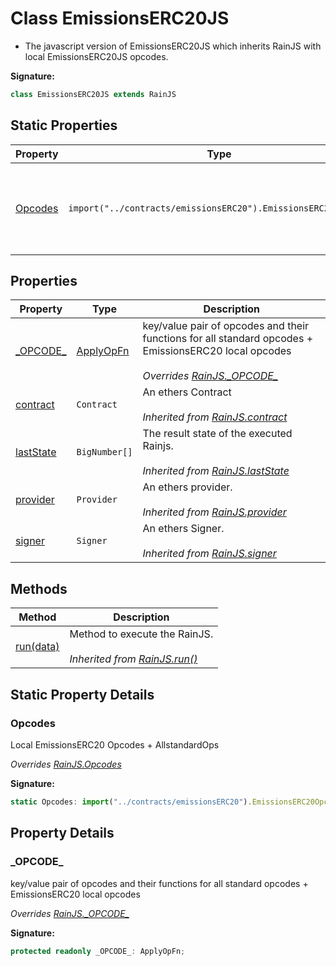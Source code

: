 
# Class EmissionsERC20JS

- The javascript version of EmissionsERC20JS which inherits RainJS with local EmissionsERC20JS opcodes.

<b>Signature:</b>

```typescript
class EmissionsERC20JS extends RainJS 
```

## Static Properties

|  Property | Type | Description |
|  --- | --- | --- |
|  [Opcodes](./emissionserc20js.md#Opcodes-property-static) | `import("../contracts/emissionsERC20").EmissionsERC20Opcodes` | Local EmissionsERC20 Opcodes + AllstandardOps<br></br>*Overrides [RainJS.Opcodes](./rainjs.md#Opcodes-property-static)* |

## Properties

|  Property | Type | Description |
|  --- | --- | --- |
|  [\_OPCODE\_](./emissionserc20js.md#_OPCODE_-property) | [ApplyOpFn](../interfaces/applyopfn.md) | key/value pair of opcodes and their functions for all standard opcodes + EmissionsERC20 local opcodes<br></br>*Overrides [RainJS.\_OPCODE\_](./rainjs.md#_OPCODE_-property)* |
|  [contract](./rainjs.md#contract-property) | `Contract` | An ethers Contract<br></br>*Inherited from [RainJS.contract](./rainjs.md#contract-property)* |
|  [lastState](./rainjs.md#lastState-property) | `BigNumber[]` | The result state of the executed Rainjs.<br></br>*Inherited from [RainJS.lastState](./rainjs.md#lastState-property)* |
|  [provider](./rainjs.md#provider-property) | `Provider` | An ethers provider.<br></br>*Inherited from [RainJS.provider](./rainjs.md#provider-property)* |
|  [signer](./rainjs.md#signer-property) | `Signer` | An ethers Signer.<br></br>*Inherited from [RainJS.signer](./rainjs.md#signer-property)* |

## Methods

|  Method | Description |
|  --- | --- |
|  [run(data)](./rainjs.md#run-method-1) | Method to execute the RainJS.<br></br>*Inherited from [RainJS.run()](./rainjs.md#run-method-1)* |

## Static Property Details

<a id="Opcodes-property-static"></a>

### Opcodes

Local EmissionsERC20 Opcodes + AllstandardOps

*Overrides [RainJS.Opcodes](./rainjs.md#Opcodes-property-static)*

<b>Signature:</b>

```typescript
static Opcodes: import("../contracts/emissionsERC20").EmissionsERC20Opcodes;
```

## Property Details

<a id="_OPCODE_-property"></a>

### \_OPCODE\_

key/value pair of opcodes and their functions for all standard opcodes + EmissionsERC20 local opcodes

*Overrides [RainJS.\_OPCODE\_](./rainjs.md#_OPCODE_-property)*

<b>Signature:</b>

```typescript
protected readonly _OPCODE_: ApplyOpFn;
```

